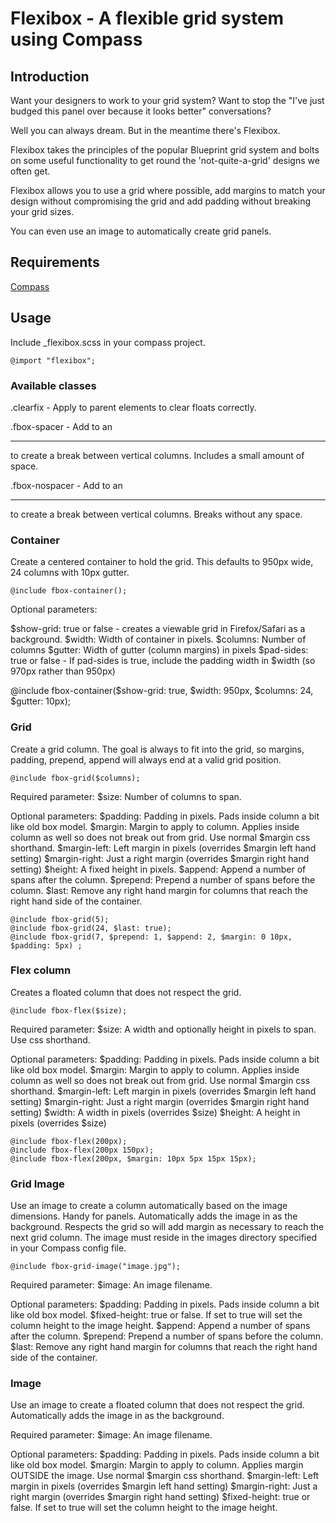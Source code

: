 Flexibox - A flexible grid system using Compass
===============================================

Introduction
------------

Want your designers to work to your grid system?
Want to stop the "I've just budged this panel over because it looks better" conversations?

Well you can always dream. But in the meantime there's Flexibox.

Flexibox takes the principles of the popular Blueprint grid system and bolts on some
useful functionality to get round the 'not-quite-a-grid' designs we often get.

Flexibox allows you to use a grid where possible, add margins to match your design without
compromising the grid and add padding without breaking your grid sizes.

You can even use an image to automatically create grid panels.


Requirements
------------

[Compass](http://compass-style.org/)


Usage
-----

Include _flexibox.scss in your compass project.

    @import "flexibox";

### Available classes

.clearfix - Apply to parent elements to clear floats correctly.

.fbox-spacer - Add to an <hr> to create a break between vertical columns. Includes a small amount of space.

.fbox-nospacer - Add to an <hr> to create a break between vertical columns. Breaks without any space.


### Container

Create a centered container to hold the grid. This defaults to 950px wide, 24 columns with
10px gutter.

    @include fbox-container();

Optional parameters:

$show-grid: true or false - creates a viewable grid in Firefox/Safari as a background.
$width: Width of container in pixels.
$columns: Number of columns
$gutter: Width of gutter (column margins) in pixels
$pad-sides: true or false - If pad-sides is true, include the padding width in $width (so 970px rather than 950px)

  @include fbox-container($show-grid: true, $width: 950px, $columns: 24, $gutter: 10px);

### Grid

Create a grid column. The goal is always to fit into the grid, so margins, padding, prepend, append
will always end at a valid grid position.

    @include fbox-grid($columns);

Required parameter:
$size: Number of columns to span.

Optional parameters:
$padding: Padding in pixels. Pads inside column a bit like old box model.
$margin: Margin to apply to column. Applies inside column as well so does not break out from grid.
Use normal $margin css shorthand.
$margin-left: Left margin in pixels (overrides $margin left hand setting)
$margin-right: Just a right margin (overrides $margin right hand setting)
$height: A fixed height in pixels.
$append: Append a number of spans after the column.
$prepend: Prepend a number of spans before the column.
$last: Remove any right hand margin for columns that reach the right hand side of the container.

    @include fbox-grid(5);
    @include fbox-grid(24, $last: true);
    @include fbox-grid(7, $prepend: 1, $append: 2, $margin: 0 10px, $padding: 5px) ;

### Flex column

Creates a floated column that does not respect the grid.

    @include fbox-flex($size);

Required parameter:
$size: A width and optionally height in pixels to span. Use css shorthand.

Optional parameters:
$padding: Padding in pixels. Pads inside column a bit like old box model.
$margin: Margin to apply to column. Applies inside column as well so does not break out from grid.
Use normal $margin css shorthand.
$margin-left: Left margin in pixels (overrides $margin left hand setting)
$margin-right: Just a right margin (overrides $margin right hand setting)
$width: A width in pixels (overrides $size)
$height: A height in pixels (overrides $size)

    @include fbox-flex(200px);
    @include fbox-flex(200px 150px);
    @include fbox-flex(200px, $margin: 10px 5px 15px 15px);

### Grid Image

Use an image to create a column automatically based on the image dimensions. Handy for panels.
Automatically adds the image in as the background.
Respects the grid so will add margin as necessary to reach the next grid column.
The image must reside in the images directory specified in your Compass config file.

    @include fbox-grid-image("image.jpg");

Required parameter:
$image: An image filename.

Optional parameters:
$padding: Padding in pixels. Pads inside column a bit like old box model.
$fixed-height: true or false. If set to true will set the column height to the image height.
$append: Append a number of spans after the column.
$prepend: Prepend a number of spans before the column.
$last: Remove any right hand margin for columns that reach the right hand side of the container.

### Image

Use an image to create a floated column that does not respect the grid.
Automatically adds the image in as the background.

Required parameter:
$image: An image filename.

Optional parameters:
$padding: Padding in pixels. Pads inside column a bit like old box model.
$margin: Margin to apply to column. Applies margin OUTSIDE the image.
Use normal $margin css shorthand.
$margin-left: Left margin in pixels (overrides $margin left hand setting)
$margin-right: Just a right margin (overrides $margin right hand setting)
$fixed-height: true or false. If set to true will set the column height to the image height.


